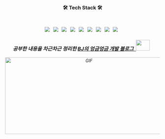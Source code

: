 <h3 align="center"><b>🛠 Tech Stack 🛠</b></h3>
</br>
<p align="center">
 <img src="https://img.shields.io/badge/Android-3DDC84?style=flat-square&logo=Android&logoColor=white"/></a> &nbsp 
 <img src="https://img.shields.io/badge/Kotlin-7F52FF?style=flat-square&logo=Kotlin&logoColor=white"/></a> &nbsp
 <img src="https://img.shields.io/badge/Java-FF7800?style=flat-square&logo=logoColor=white"/></a> &nbsp
 <img src="https://img.shields.io/badge/Amazon AWS-232F3E?style=flat-square&logo=Amazon%20AWS&logoColor=white"/></a> &nbsp
 <img src="https://img.shields.io/badge/SpringBoot-6DB33F?style=flat-square&logo=SpringBoot&logoColor=white"/></a> &nbsp 
 <img src="https://img.shields.io/badge/MySQL-4479A1?style=flat-square&logo=MySQL&logoColor=white"/></a> &nbsp
 <img src="https://img.shields.io/badge/PHP-777BB4?style=flat-square&logo=PHP&logoColor=white"/></a> &nbsp
 <img src="https://img.shields.io/badge/HTML5-E34F26?style=flat-square&logo=HTML5&logoColor=white"/></a> &nbsp
<!-- <img src="https://img.shields.io/badge/Android-3DDC84?style=flat-square&logo=Android&logoColor=white"/></a> &nbsp --> 
 <img src="https://img.shields.io/badge/Apache-D22128?style=flat-square&logo=Apache&logoColor=white"/></a> &nbsp 


 </p>



<div align="center">
 <em>
    <h3>
    공부한 내용을 차근차근 정리한 
      <a href="https://bj-turtle.tistory.com/">
           BJ의 엉금엉금 개발 블로그&nbsp
      </a>
 <img src="https://user-images.githubusercontent.com/88024665/192935305-df6e3348-4e55-4fc6-a77b-66a83f17cd83.png"  width="45" height="35"/></a> &nbsp 
    </h3>
  <img align="center" alt="GIF" src="https://github.com/abhisheknaiidu/abhisheknaiidu/blob/master/code.gif?raw=true" width="530" height="250" />
  </em>
 </div>
 
